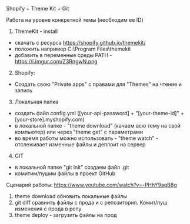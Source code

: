 Shopify + Theme Kit + Git

Работа на уровне конкретной темы (необходим ее ID)


1. ThemeKit - install
- скачать с ресурса https://shopify.github.io/themekit/
- положить например C:\Program Files\themekit
- добавить в переменные среды PATH - https://i.imgur.com/Z3RngwN.png

2. Shopify:
- Создать свою "Private apps" с правами для "Themes" на чтение и запись


3. Локальная папка
- создать файл config.yml ([your-api-password] + "[your-theme-id]" + [your-store].myshopify.com)
- в локальной папке  - "theme download" (качаем всю тему на свой компьютер) или через "theme get" с параметрами
- во время работы можно использовать - "theme watch" - отслеживает изменные файлы и деплоит на сервер

4. GIT
- в локальной папке "git init" создаем файл .git
- комитим/пушим файлы в проект GitHub



Сценарий работы:
https://www.youtube.com/watch?v=-PHhY9aqB8g
1. theme download обновить локальные файлы
2. git diff сравнить файлы с прода и с репозитория. Комит/пуш изменения с прода в репу
3. theme deploy - загрузить файлы на прод